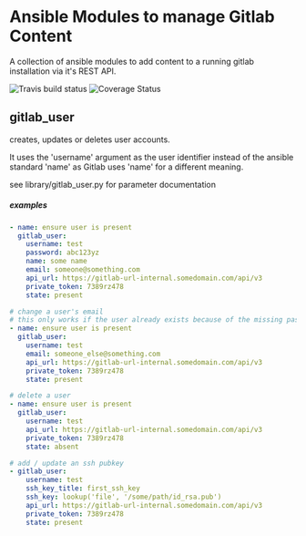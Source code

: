 # Ansible Modules to manage Gitlab Content

A collection of ansible modules to add content to a running gitlab installation via it's REST API.

![Travis build status](https://travis-ci.org/flowpl/ansible_gitlab_content.svg?branch=master)
![Coverage Status](https://coveralls.io/repos/flowpl/ansible_gitlab_content/badge.svg?branch=master&service=github)

## gitlab_user
creates, updates or deletes user accounts.

It uses the 'username' argument as the user identifier instead of the ansible standard 'name'
as Gitlab uses 'name' for a different meaning.

see library/gitlab_user.py for parameter documentation

##### examples

```YAML
- name: ensure user is present
  gitlab_user:
    username: test
    password: abc123yz
    name: some name
    email: someone@something.com
    api_url: https://gitlab-url-internal.somedomain.com/api/v3
    private_token: 7389rz478
    state: present
```

```YAML
# change a user's email
# this only works if the user already exists because of the missing password and name
- name: ensure user is present
  gitlab_user:
    username: test
    email: someone_else@something.com
    api_url: https://gitlab-url-internal.somedomain.com/api/v3
    private_token: 7389rz478
    state: present
```

```YAML
# delete a user
- name: ensure user is present
  gitlab_user:
    username: test
    api_url: https://gitlab-url-internal.somedomain.com/api/v3
    private_token: 7389rz478
    state: absent
```

```YAML
# add / update an ssh pubkey
- gitlab_user:
    username: test
    ssh_key_title: first_ssh_key
    ssh_key: lookup('file', '/some/path/id_rsa.pub')
    api_url: https://gitlab-url-internal.somedomain.com/api/v3
    private_token: 7389rz478
    state: present
```